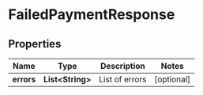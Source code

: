 

# FailedPaymentResponse


## Properties

| Name | Type | Description | Notes |
|------------ | ------------- | ------------- | -------------|
|**errors** | **List&lt;String&gt;** | List of errors |  [optional] |



